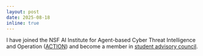 ```yaml
---
layout: post
date: 2025-08-18
inline: true
---
```


I have joined the NSF AI Institute for Agent-based Cyber Threat Intelligence and Operation ([ACTION](https://action.ucsb.edu/research)) and become a member in [student advisory council](https://action.ucsb.edu/people). 